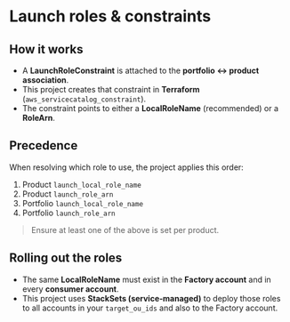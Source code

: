 # Launch roles & constraints

## How it works
- A **LaunchRoleConstraint** is attached to the **portfolio ↔ product association**.
- This project creates that constraint in **Terraform** (`aws_servicecatalog_constraint`).
- The constraint points to either a **LocalRoleName** (recommended) or a **RoleArn**.

## Precedence
When resolving which role to use, the project applies this order:
1. Product `launch_local_role_name`
2. Product `launch_role_arn`
3. Portfolio `launch_local_role_name`
4. Portfolio `launch_role_arn`

> Ensure at least one of the above is set per product.

## Rolling out the roles
- The same **LocalRoleName** must exist in the **Factory account** and in every **consumer account**.
- This project uses **StackSets (service‑managed)** to deploy those roles to all accounts in your `target_ou_ids`
  and also to the Factory account.

